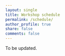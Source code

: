 ```yaml
---
layout: single
title: Workshop schedule
permalink: /schedule/
author_profile: true
share: false
comments: false
---
```


To be updated.
